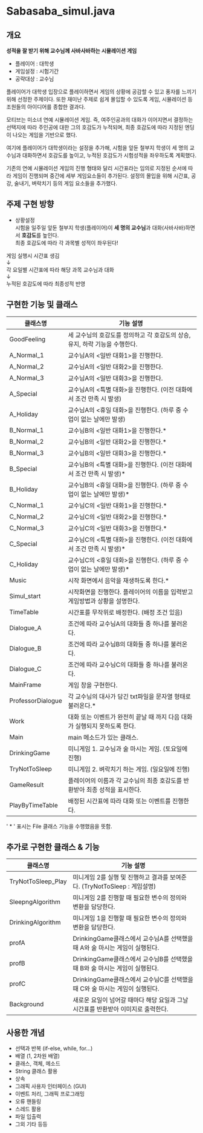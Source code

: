 # Sabasaba_simul.java

개요
----------------
__성적을 잘 받기 위해 교수님께 사바사바하는 시뮬레이션 게임__  

* 플레이어 : 대학생  
* 게임설정 : 시험기간  
* 공략대상 : 교수님 

플레이어가 대학생 입장으로 플레이하면서 게임의 상황에 공감할 수 있고 풍자를 느끼기 위해 선정한 주제이다. 또한 재미난 주제로 쉽게 몰입할 수 있도록 게임, 시뮬레이션 등 조원들의 아이디어를 종합한 결과다.  

모티브는 미소녀 연예 시뮬레이션 게임. 즉, 여주인공과의 대화가 이어지면서 결정하는 선택지에 따라 주인공에 대한 그의 호감도가 누적되며, 최종 호감도에 따라 지정된 엔딩이 나오는 게임을 기반으로 했다.  

여기에 플레이어가 대학생이라는 설정을 추가해, 시험을 앞둔 철부지 학생이 세 명의 교수님과 대화하면서 호감도를 높이고, 누적된 호감도가 시험성적을 좌우하도록 계획했다.  

기존의 연예 시뮬레이션 게임의 진행 형태와 달리 시간표라는 임의로 지정된 순서에 따라 게임이 진행되며 중간에 세부 게임요소들이 추가된다. 설정의 몰입을 위해 시간표, 공강, 술내기, 벼락치기 등의 게임 요소들을 추가했다.  

주제 구현 방향
---------------
* 상황설정  
시험을 일주일 앞둔 철부지 학생(플레이어)이 **세 명의 교수님**과 대화(사바사바)하면서 **호감도**를 높인다.  
최종 호감도에 따라 각 과목별 성적이 좌우된다!  
  
게임 실행시 시간표 생김  
↓  
각 요일별 시간표에 따라 해당 과목 교수님과 대화  
↓  
누적된 호감도에 따라 최종성적 반영  
  


구현한 기능 및 클래스
----------------
|  클래스명 | 기능 설명 |
|---|---|
|  GoodFeeling |  세 교수님의 호감도를 정의하고 각 호감도의 상승, 유지, 하락 기능을 수행한다. |
|  A_Normal_1 | 교수님A의 <일반 대화1>을 진행한다. |
|  A_Normal_2 | 교수님A의 <일반 대화2>을 진행한다. |
|  A_Normal_3 | 교수님A의 <일반 대화3>을 진행한다. |
|  A_Special | 교수님A의 <특별 대화>을 진행한다. (이전 대화에서 조건 만족 시 발생) |
|  A_Holiday |  교수님A의 <휴일 대화>을 진행한다. (하루 중 수업이 없는 날에만 발생) |
|  B_Normal_1 | 교수님B의 <일반 대화1>을 진행한다.*  |
|  B_Normal_2 | 교수님B의 <일반 대화2>을 진행한다.*  |
|  B_Normal_3 | 교수님B의 <일반 대화3>을 진행한다.*  |
|  B_Special | 교수님B의 <특별 대화>을 진행한다. (이전 대화에서 조건 만족 시 발생)*  |
|  B_Holiday |  교수님B의 <휴일 대화>을 진행한다. (하루 중 수업이 없는 날에만 발생)* |
|  C_Normal_1 | 교수님C의 <일반 대화1>을 진행한다.*  |
|  C_Normal_2 | 교수님C의 <일반 대화2>을 진행한다.*  |
|  C_Normal_3 | 교수님C의 <일반 대화3>을 진행한다.*  |
|  C_Special |  교수님C의 <특별 대화>을 진행한다. (이전 대화에서 조건 만족 시 발생)* |
|  C_Holiday | 교수님C의 <휴일 대화>을 진행한다. (하루 중 수업이 없는 날에만 발생)*  |
|  Music | 시작 화면에서 음악을 재생하도록 한다.*  |
|  Simul_start | 시작화면을 진행한다. 플레이어의 이름을 입력받고 게임방법과 상황을 설명한다.  |
|  TimeTable |  시간표를 무작위로 배정한다. (배정 조건 있음) |
|  Dialogue_A | 조건에 따라 교수님A의 대화들 중 하나를 불러온다.  |
|  Dialogue_B | 조건에 따라 교수님B의 대화들 중 하나를 불러온다.  |
|  Dialogue_C | 조건에 따라 교수님C의 대화들 중 하나를 불러온다.  |
|  MainFrame | 게임 창을 구현한다.  |
|  ProfessorDialogue |  각 교수님의 대사가 담긴 txt파일을 문자열 형태로 불러온다.* |
|  Work | 대화 또는 이벤트가 완전히 끝날 때 까지 다음 대화가 실행되지 못하도록 한다.  |
|  Main |  main 메소드가 있는 클래스. |
|  DrinkingGame | 미니게임 1. 교수님과 술 마시는 게임. (토요일에 진행) |
|  TryNotToSleep | 미니게임 2. 벼락치기 하는 게임. (일요일에 진행) |
|  GameResult | 플레이어의 이름과 각 교수님의 최종 호감도를 반환받아 최종 성적을 표시한다.  |
|  PlayByTimeTable | 배정된 시간표에 따라 대화 또는 이벤트를 진행한다.  |  

' * ' 표시는 File 클래스 기능을 수행했음을 뜻함.

추가로 구현한 클래스 & 기능
-------------
|  클래스명 | 기능 설명 |
|---|---|
| TryNotToSleep_Play | 미니게임 2를 실행 및 진행하고 결과를 보여준다. (TryNotToSleep : 게임설명)  |
| SleepngAlgorithm | 미니게임 2를 진행할 때 필요한 변수의 정의와 변환을 담당한다. |
| DrinkingAlgorithm | 미니게임 1을 진행할 때 필요한 변수의 정의와 변환을 담당한다. |
| profA | DrinkingGame클래스에서 교수님A를 선택했을 때 A와 술 마시는 게임이 실행된다. |
| profB | DrinkingGame클래스에서 교수님B를 선택했을 때 B와 술 마시는 게임이 실행된다. |
| profC | DrinkingGame클래스에서 교수님C를 선택했을 때 C와 술 마시는 게임이 실행된다. |
| Background | 새로운 요일이 넘어갈 때마다 해당 요일과 그날 시간표를 반환받아 이미지로 출력한다. |  

사용한 개념
-----------
* 선택과 반복 (if-else, while, for...)
* 배열 (1, 2차원 배열)
* 클래스, 객체, 메소드
* String 클래스 활용
* 상속
* 그래픽 사용자 인터페이스 (GUI)
* 이벤트 처리, 그래픽 프로그래밍
* 오류 핸들링
* 스레드 활용
* 파일 입출력  
* 그외 기타 등등
